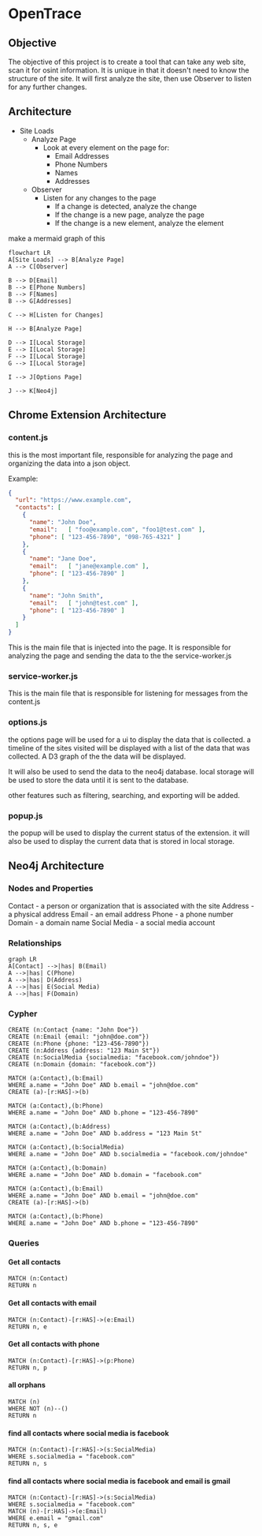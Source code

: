 # OpenTrace

## Objective

The objective of this project is to create a tool that can take any web site, scan it for osint information. It is unique in that it doesn't need to know the structure of the site. It will first analyze the site, then use Observer to listen for any further changes. 

## Architecture

- Site Loads
  -  Analyze Page
     - Look at every element on the page for:
       - Email Addresses
       - Phone Numbers
       - Names
       - Addresses
   - Observer
     - Listen for any changes to the page
       - If a change is detected, analyze the change
       - If the change is a new page, analyze the page
       - If the change is a new element, analyze the element
       
make a mermaid graph of this

```mermaid
flowchart LR
A[Site Loads] --> B[Analyze Page] 
A --> C[Observer]

B --> D[Email]
B --> E[Phone Numbers]
B --> F[Names]
B --> G[Addresses]

C --> H[Listen for Changes]

H --> B[Analyze Page]
 
D --> I[Local Storage]
E --> I[Local Storage]
F --> I[Local Storage]
G --> I[Local Storage]

I --> J[Options Page] 

J --> K[Neo4j]
```

## Chrome Extension Architecture

### content.js

this is the most important file, responsible for analyzing the page and organizing the data into a json object.

Example:

```json
{
  "url": "https://www.example.com",
  "contacts": [
    {
      "name": "John Doe",
      "email":   [ "foo@example.com", "foo1@test.com" ],
      "phone": [ "123-456-7890", "098-765-4321" ]
    },
    {
      "name": "Jane Doe",
      "email":   [ "jane@example.com" ],
      "phone": [ "123-456-7890" ]
    },
    {
      "name": "John Smith",
      "email":   [ "john@test.com" ],
      "phone": [ "123-456-7890" ]
    }
  ]
}
```

This is the main file that is injected into the page. It is responsible for analyzing the page and sending the data to the 
the service-worker.js

### service-worker.js

This is the main file that is responsible for listening for messages from the content.js

### options.js

the options page will be used for a ui to display the data that is collected. a timeline of the sites visited will be displayed with a list of the data that was collected. A D3 graph of the the data will be displayed.

It will also be used to send the data to the neo4j database. local storage will be used to store the data until it is sent to the database.

other features such as filtering, searching, and exporting will be added.

### popup.js

the popup will be used to display the current status of the extension. it will also be used to display the current data that is stored in local storage. 

## Neo4j Architecture

### Nodes and Properties
 
Contact - a person or organization that is associated with the site
Address - a physical address
Email - an email address
Phone - a phone number
Domain - a domain name
Social Media - a social media account



### Relationships
```mermaid
graph LR
A[Contact] -->|has| B(Email)
A -->|has| C(Phone)
A -->|has| D(Address)
A -->|has| E(Social Media)
A -->|has| F(Domain) 
```




### Cypher

```cypher
CREATE (n:Contact {name: "John Doe"})
CREATE (n:Email {email: "john@doe.com"})
CREATE (n:Phone {phone: "123-456-7890"})
CREATE (n:Address {address: "123 Main St"})
CREATE (n:SocialMedia {socialmedia: "facebook.com/johndoe"})
CREATE (n:Domain {domain: "facebook.com"})

MATCH (a:Contact),(b:Email)
WHERE a.name = "John Doe" AND b.email = "john@doe.com"
CREATE (a)-[r:HAS]->(b)

MATCH (a:Contact),(b:Phone)
WHERE a.name = "John Doe" AND b.phone = "123-456-7890"

MATCH (a:Contact),(b:Address)
WHERE a.name = "John Doe" AND b.address = "123 Main St"

MATCH (a:Contact),(b:SocialMedia)
WHERE a.name = "John Doe" AND b.socialmedia = "facebook.com/johndoe"

MATCH (a:Contact),(b:Domain)
WHERE a.name = "John Doe" AND b.domain = "facebook.com"

MATCH (a:Contact),(b:Email)
WHERE a.name = "John Doe" AND b.email = "john@doe.com"
CREATE (a)-[r:HAS]->(b)

MATCH (a:Contact),(b:Phone)
WHERE a.name = "John Doe" AND b.phone = "123-456-7890"
``` 
 

### Queries

#### Get all contacts
```cypher
MATCH (n:Contact)
RETURN n
```

#### Get all contacts with email
```cypher
MATCH (n:Contact)-[r:HAS]->(e:Email)
RETURN n, e
```

#### Get all contacts with phone
```cypher
MATCH (n:Contact)-[r:HAS]->(p:Phone)
RETURN n, p
```

#### all orphans
```cypher
MATCH (n)
WHERE NOT (n)--()
RETURN n
``` 

#### find all contacts where social media is facebook
```cypher
MATCH (n:Contact)-[r:HAS]->(s:SocialMedia)
WHERE s.socialmedia = "facebook.com"
RETURN n, s
```

#### find all contacts where social media is facebook and email is gmail
```cypher
MATCH (n:Contact)-[r:HAS]->(s:SocialMedia)
WHERE s.socialmedia = "facebook.com"
MATCH (n)-[r:HAS]->(e:Email)
WHERE e.email = "gmail.com"
RETURN n, s, e
``` 